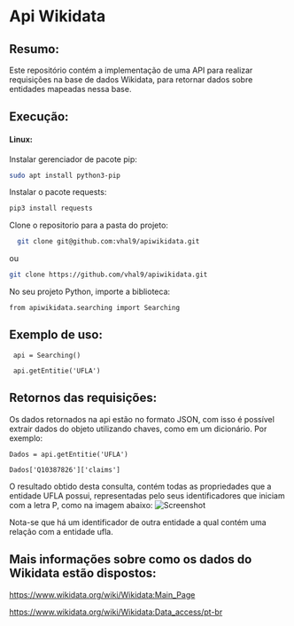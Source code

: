 # Api Wikidata

## Resumo:
Este repositório contém a implementação de uma API para realizar requisições na base de dados Wikidata, para retornar dados sobre entidades mapeadas nessa base.

## Execução:

#### Linux:

Instalar gerenciador de pacote pip:
  ```sh
  sudo apt install python3-pip
  ```
Instalar o pacote requests:
  ```sh
  pip3 install requests
  ```
Clone o repositorio para a pasta do projeto:
```sh
  git clone git@github.com:vhal9/apiwikidata.git
  ```
  ou
  ```sh
  git clone https://github.com/vhal9/apiwikidata.git
  ```
No seu projeto Python, importe a biblioteca:

```from apiwikidata.searching import Searching```

## Exemplo de uso:
``` api = Searching()```

``` api.getEntitie('UFLA')```

## Retornos das requisições:

Os dados retornados na api estão no formato JSON, com isso é possível extrair dados do objeto utilizando chaves, como em um dicionário.
Por exemplo:

```Dados = api.getEntitie('UFLA')```

```Dados['Q10387826']['claims']```

O resultado obtido desta consulta, contém todas as propriedades que a entidade UFLA possui, representadas pelo seus identificadores que iniciam com a letra P, como na imagem abaixo:
![Screenshot](exemploGetProperty.png)

Nota-se que há um identificador de outra entidade a qual contém uma relação com a entidade ufla.
## Mais informações sobre como os dados do Wikidata estão dispostos:

https://www.wikidata.org/wiki/Wikidata:Main_Page

https://www.wikidata.org/wiki/Wikidata:Data_access/pt-br

